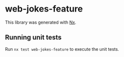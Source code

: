# web-jokes-feature

This library was generated with [Nx](https://nx.dev).

## Running unit tests

Run `nx test web-jokes-feature` to execute the unit tests.
